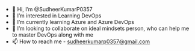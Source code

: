 - 👋 Hi, I’m @SudheerKumarP0357
- 👀 I’m interested in Learning DevOps
- 🌱 I’m currently learning Azure and Azure DevOps
- 💞️ I’m looking to collaborate on ideal mindsets person, who can help me to master DevOps along with me
- 📫 How to reach me - sudheerkumarp0357@gmail.com

<!---
SudheerKumarP0357/SudheerKumarP0357 is a ✨ special ✨ repository because its `README.md` (this file) appears on your GitHub profile.
You can click the Preview link to take a look at your changes.
--->
